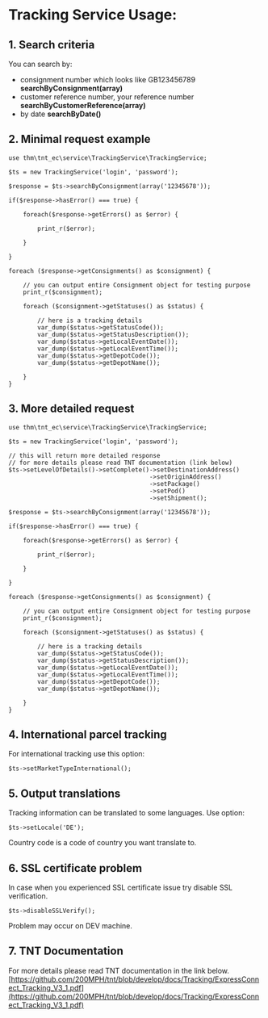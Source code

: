 

# Tracking Service Usage:

## 1. Search criteria

You can search by: 
- consignment number which looks like GB123456789
  **searchByConsignment(array)**
 - customer reference number, your reference number **searchByCustomerReference(array)**
 - by date
 **searchByDate()**
 
## 2. Minimal request example

    use thm\tnt_ec\service\TrackingService\TrackingService;
    
    $ts = new TrackingService('login', 'password');
    
    $response = $ts->searchByConsignment(array('12345678'));
    
    if($response->hasError() === true) {
        
        foreach($response->getErrors() as $error) {
            
            print_r($error);
            
        }
        
    } 
    
    foreach ($response->getConsignments() as $consignment) {
    
        // you can output entire Consignment object for testing purpose
        print_r($consignment);
    
        foreach ($consignment->getStatuses() as $status) {
    
            // here is a tracking details
            var_dump($status->getStatusCode());
            var_dump($status->getStatusDescription());
            var_dump($status->getLocalEventDate());
            var_dump($status->getLocalEventTime());
            var_dump($status->getDepotCode());
            var_dump($status->getDepotName());
            
        }
    }

## 3. More detailed request

    use thm\tnt_ec\service\TrackingService\TrackingService;
    
    $ts = new TrackingService('login', 'password');
    
    // this will return more detailed response
    // for more details please read TNT documentation (link below)
    $ts->setLevelOfDetails()->setComplete()->setDestinationAddress()
                                           ->setOriginAddress()
                                           ->setPackage()
                                           ->setPod()
                                           ->setShipment();
    
    $response = $ts->searchByConsignment(array('12345678'));
    
    if($response->hasError() === true) {
        
        foreach($response->getErrors() as $error) {
            
            print_r($error);
            
        }
        
    } 
    
    foreach ($response->getConsignments() as $consignment) {
    
        // you can output entire Consignment object for testing purpose
        print_r($consignment);
    
        foreach ($consignment->getStatuses() as $status) {
    
            // here is a tracking details
            var_dump($status->getStatusCode());
            var_dump($status->getStatusDescription());
            var_dump($status->getLocalEventDate());
            var_dump($status->getLocalEventTime());
            var_dump($status->getDepotCode());
            var_dump($status->getDepotName());
            
        }
    }

## 4. International parcel tracking

For international tracking use this option:

    $ts->setMarketTypeInternational();

## 5. Output translations

Tracking information can be translated to some languages.
Use option:

    $ts->setLocale('DE');
Country code is a code of country you want translate to.

## 6. SSL certificate problem

In case when you experienced SSL certificate issue try disable SSL verification.

    $ts->disableSSLVerify();

Problem may occur on DEV machine.

## 7. TNT Documentation
For more details please read TNT documentation in the link below.
[https://github.com/200MPH/tnt/blob/develop/docs/Tracking/ExpressConnect_Tracking_V3_1.pdf](https://github.com/200MPH/tnt/blob/develop/docs/Tracking/ExpressConnect_Tracking_V3_1.pdf)
